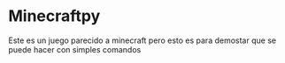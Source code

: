 # Minecraftpy
 Este es un juego parecido a minecraft pero esto  es para demostar que se puede hacer con simples comandos
